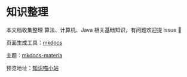 # 知识整理

本文档收集整理 算法、计算机、Java 相关基础知识，有问题欢迎提 issue 👏

页面生成工具：[mkdocs](https://mkdocs.zimoapps.com/)

主题：[mkdocs-materia](https://github.com/squidfunk/mkdocs-material)

预览地址：[知识喵小站](https://imbatony.github.io/blog/)
